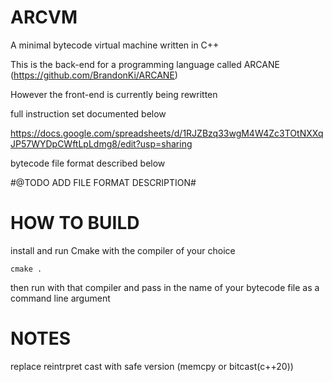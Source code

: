 # ARCVM

A minimal bytecode virtual machine written in C++

This is the back-end for a programming language called ARCANE (https://github.com/BrandonKi/ARCANE)

However the front-end is currently being rewritten

full instruction set documented below

https://docs.google.com/spreadsheets/d/1RJZBzq33wgM4W4Zc3TOtNXXqJP57WYDpCWftLpLdmg8/edit?usp=sharing

bytecode file format described below

#@TODO ADD FILE FORMAT DESCRIPTION#

# HOW TO BUILD

install and run Cmake with the compiler of your choice
```
cmake .
```

then run with that compiler and pass in the 
name of your bytecode file as a command line argument

# NOTES 

replace reintrpret cast with safe version (memcpy or bitcast(c++20))
